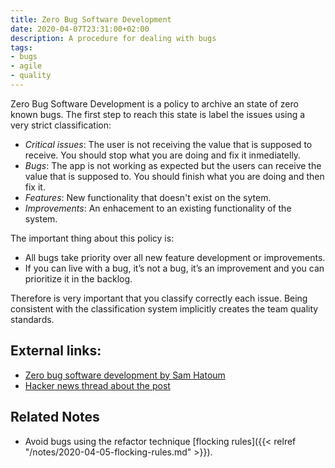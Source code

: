 ```yaml
---
title: Zero Bug Software Development
date: 2020-04-07T23:31:00+02:00
description: A procedure for dealing with bugs
tags:
- bugs
- agile
- quality
---
```


Zero Bug Software Development is a policy to archive an state of zero known bugs. The first step to reach this state is label the issues using a very strict classification:

* *Critical issues*: The user is not receiving the value that is supposed to receive. You should stop what you are doing and fix it inmediatelly.
* *Bugs*: The app is not working as expected but the users can receive the value that is supposed to. You should finish what you are doing and then fix it.
* *Features*: New functionality that doesn't exist on the sytem.
* *Improvements*: An enhacement to an existing functionality of the system.

The important thing about this policy is:

* All bugs take priority over all new feature development or improvements.
* If you can live with a bug, it’s not a bug, it’s an improvement and you can prioritize it in the backlog.

Therefore is very important that you classify correctly each issue. Being consistent with the classification system implicitly creates the team quality standards.

## External links:

* [Zero bug software development by Sam Hatoum](https://medium.com/qualityfaster/the-zero-bug-policy-b0bd987be684)
* [Hacker news thread about the post](https://news.ycombinator.com/item?id=11659994)

## Related Notes

* Avoid bugs using the refactor technique [flocking rules]({{< relref "/notes/2020-04-05-flocking-rules.md" >}}).
